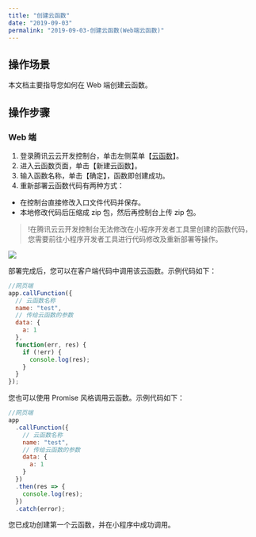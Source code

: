 ```yaml
---
title: "创建云函数"
date: "2019-09-03"
permalink: "2019-09-03-创建云函数(Web端云函数)"
---
```



## 操作场景

本文档主要指导您如何在 Web 端创建云函数。

## 操作步骤

### Web 端

1. 登录腾讯云云开发控制台，单击左侧菜单【[云函数](https://console.cloud.tencent.com/tcb/scf)】。
2. 进入云函数页面，单击【新建云函数】。
3. 输入函数名称，单击【确定】，函数即创建成功。
4. 重新部署云函数代码有两种方式：

- 在控制台直接修改入口文件代码并保存。
- 本地修改代码后压缩成 zip 包，然后再控制台上传 zip 包。

> !在腾讯云云开发控制台无法修改在小程序开发者工具里创建的函数代码，您需要前往小程序开发者工具进行代码修改及重新部署等操作。

![](https://main.qcloudimg.com/raw/5a0f376ee128302837c68c09d7d05943.png)

部署完成后，您可以在客户端代码中调用该云函数。示例代码如下：

```js
//网页端
app.callFunction({
  // 云函数名称
  name: "test",
  // 传给云函数的参数
  data: {
    a: 1
  },
  function(err, res) {
    if (!err) {
      console.log(res);
    }
  }
});
```

您也可以使用 Promise 风格调用云函数。示例代码如下：

```js
//网页端
app
  .callFunction({
    // 云函数名称
    name: "test",
    // 传给云函数的参数
    data: {
      a: 1
    }
  })
  .then(res => {
    console.log(res);
  })
  .catch(error);
```

您已成功创建第一个云函数，并在小程序中成功调用。
